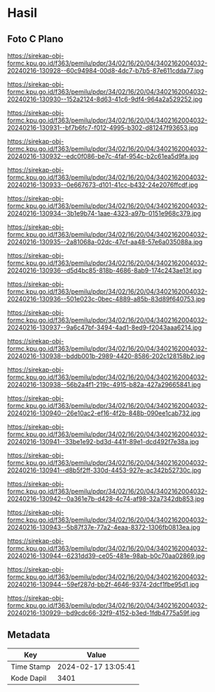 # Hasil

## Foto C Plano

https://sirekap-obj-formc.kpu.go.id/f363/pemilu/pdpr/34/02/16/20/04/3402162004032-20240216-130928--60c94984-00d8-4dc7-b7b5-87e611cdda77.jpg

https://sirekap-obj-formc.kpu.go.id/f363/pemilu/pdpr/34/02/16/20/04/3402162004032-20240216-130930--152a2124-8d63-41c6-9df4-964a2a529252.jpg

https://sirekap-obj-formc.kpu.go.id/f363/pemilu/pdpr/34/02/16/20/04/3402162004032-20240216-130931--bf7b6fc7-f012-4995-b302-d81247f93653.jpg

https://sirekap-obj-formc.kpu.go.id/f363/pemilu/pdpr/34/02/16/20/04/3402162004032-20240216-130932--edc0f086-be7c-4faf-954c-b2c61ea5d9fa.jpg

https://sirekap-obj-formc.kpu.go.id/f363/pemilu/pdpr/34/02/16/20/04/3402162004032-20240216-130933--0e667673-d101-41cc-b432-24e2076ffcdf.jpg

https://sirekap-obj-formc.kpu.go.id/f363/pemilu/pdpr/34/02/16/20/04/3402162004032-20240216-130934--3b1e9b74-1aae-4323-a97b-0151e968c379.jpg

https://sirekap-obj-formc.kpu.go.id/f363/pemilu/pdpr/34/02/16/20/04/3402162004032-20240216-130935--2a81068a-02dc-47cf-aa48-57e6a035088a.jpg

https://sirekap-obj-formc.kpu.go.id/f363/pemilu/pdpr/34/02/16/20/04/3402162004032-20240216-130936--d5d4bc85-818b-4686-8ab9-174c243ae13f.jpg

https://sirekap-obj-formc.kpu.go.id/f363/pemilu/pdpr/34/02/16/20/04/3402162004032-20240216-130936--501e023c-0bec-4889-a85b-83d89f640753.jpg

https://sirekap-obj-formc.kpu.go.id/f363/pemilu/pdpr/34/02/16/20/04/3402162004032-20240216-130937--9a6c47bf-3494-4ad1-8ed9-f2043aaa6214.jpg

https://sirekap-obj-formc.kpu.go.id/f363/pemilu/pdpr/34/02/16/20/04/3402162004032-20240216-130938--bddb001b-2989-4420-8586-202c128158b2.jpg

https://sirekap-obj-formc.kpu.go.id/f363/pemilu/pdpr/34/02/16/20/04/3402162004032-20240216-130938--56b2a4f1-219c-4915-b82a-427a29665841.jpg

https://sirekap-obj-formc.kpu.go.id/f363/pemilu/pdpr/34/02/16/20/04/3402162004032-20240216-130940--26e10ac2-ef16-4f2b-848b-090ee1cab732.jpg

https://sirekap-obj-formc.kpu.go.id/f363/pemilu/pdpr/34/02/16/20/04/3402162004032-20240216-130941--33be1e92-bd3d-441f-89e1-dcd492f7e38a.jpg

https://sirekap-obj-formc.kpu.go.id/f363/pemilu/pdpr/34/02/16/20/04/3402162004032-20240216-130941--d8b5f2ff-330d-4453-927e-ac342b52730c.jpg

https://sirekap-obj-formc.kpu.go.id/f363/pemilu/pdpr/34/02/16/20/04/3402162004032-20240216-130942--0a361e7b-d428-4c74-af98-32a7342db853.jpg

https://sirekap-obj-formc.kpu.go.id/f363/pemilu/pdpr/34/02/16/20/04/3402162004032-20240216-130943--5b87f37e-77a2-4eaa-8372-1306fb0813ea.jpg

https://sirekap-obj-formc.kpu.go.id/f363/pemilu/pdpr/34/02/16/20/04/3402162004032-20240216-130944--6231dd39-ce05-481e-98ab-b0c70aa02869.jpg

https://sirekap-obj-formc.kpu.go.id/f363/pemilu/pdpr/34/02/16/20/04/3402162004032-20240216-130944--59ef287d-bb2f-4646-9374-2dcf1fbe95d1.jpg

https://sirekap-obj-formc.kpu.go.id/f363/pemilu/pdpr/34/02/16/20/04/3402162004032-20240216-130929--bd9cdc66-32f9-4152-b3ed-1fdb4775a59f.jpg


## Metadata

| Key        | Value               |
| ---------- | ------------------- |
| Time Stamp | 2024-02-17 13:05:41 |
| Kode Dapil | 3401                |



